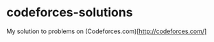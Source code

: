 codeforces-solutions
====================

My solution to problems on (Codeforces.com)[http://codeforces.com/]
